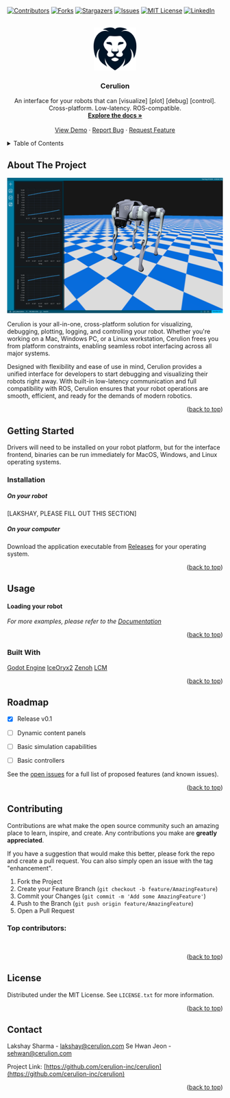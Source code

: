 <a id="readme-top"></a>
[![Contributors][contributors-shield]][contributors-url]
[![Forks][forks-shield]][forks-url]
[![Stargazers][stars-shield]][stars-url]
[![Issues][issues-shield]][issues-url]
[![MIT License][license-shield]][license-url]
[![LinkedIn][linkedin-shield]][linkedin-url]



<!-- PROJECT LOGO -->
<br />
<div align="center">
  <a href="https://github.com/cerulion-inc/cerulion">
  <picture>
    <source media="(prefers-color-scheme: dark)" srcset="media/logo/Logo White Icon.png">
    <img src="media/logo/Logo Dark Icon.svg" alt="Logo" width="100" height="100">
    </picture>
  </a>

  <h3 align="center">Cerulion</h3>

  <p align="center">
    An interface for your robots that can [visualize] [plot] [debug] [control].
    <br/>
    Cross-platform. Low-latency. ROS-compatible.
    <br />
    <a href="https://github.com/cerulion-inc/cerulion/wiki"><strong>Explore the docs »</strong></a>
    <br />
    <br />
    <a href="https://github.com/cerulion-inc/cerulion">View Demo</a>
    ·
    <a href="https://github.com/cerulion-inc/cerulion/issues/new?labels=bug&template=bug-report---.md">Report Bug</a>
    ·
    <a href="https://github.com/cerulion-inc/cerulion/issues/new?labels=enhancement&template=feature-request---.md">Request Feature</a>
  </p>
</div>



<!-- TABLE OF CONTENTS -->
<details>
  <summary>Table of Contents</summary>
  <ol>
    <li>
      <a href="#about-the-project">About The Project</a>
      <ul>
        <li><a href="#built-with">Built With</a></li>
      </ul>
    </li>
    <li>
      <a href="#getting-started">Getting Started</a>
      <ul>
        <li><a href="#prerequisites">Prerequisites</a></li>
        <li><a href="#installation">Installation</a></li>
      </ul>
    </li>
    <li><a href="#usage">Usage</a></li>
    <li><a href="#roadmap">Roadmap</a></li>
    <li><a href="#contributing">Contributing</a></li>
    <li><a href="#license">License</a></li>
    <li><a href="#contact">Contact</a></li>
  </ol>
</details>



<!-- ABOUT THE PROJECT -->
## About The Project

[![cerulion_screenshot][cerulion_screenshot]](https://cerulion.com)

Cerulion is your all-in-one, cross-platform solution for visualizing, debugging, plotting, logging, and controlling your robot. Whether you're working on a Mac, Windows PC, or a Linux workstation, Cerulion frees you from platform constraints, enabling seamless robot interfacing across all major systems.
  
Designed with flexibility and ease of use in mind, Cerulion provides a unified interface for developers to start debugging and visualizing their robots right away. With built-in low-latency communication and full compatibility with ROS, Cerulion ensures that your robot operations are smooth, efficient, and ready for the demands of modern robotics.

<p align="right">(<a href="#readme-top">back to top</a>)</p>

<!-- GETTING STARTED -->
## Getting Started

Drivers will need to be installed on your robot platform, but for the interface frontend, binaries can be run immediately for MacOS, Windows, and Linux operating systems.

### Installation

##### On your robot

[LAKSHAY, PLEASE FILL OUT THIS SECTION]
##### On your computer

Download the application executable from [Releases](https://github.com/cerulion-inc/cerulion/releases) for your operating system.

<p align="right">(<a href="#readme-top">back to top</a>)</p>



<!-- USAGE EXAMPLES -->
## Usage
#### Loading your robot

<!-- #### Checking communication status

#### Plotting sensor data

#### Publishing control commands -->


_For more examples, please refer to the [Documentation](https://github.com/cerulion-inc/cerulion/wiki)_

<p align="right">(<a href="#readme-top">back to top</a>)</p>

### Built With
[Godot Engine](https://godotengine.org)
[IceOryx2](https://iceoryx.io)
[Zenoh](https://zenoh.io)
[LCM](http://lcm-proj.github.io/lcm/#)

<p align="right">(<a href="#readme-top">back to top</a>)</p>

<!-- ROADMAP -->
## Roadmap

- [x] Release v0.1
- [ ] Dynamic content panels
- [ ] Basic simulation capabilities
- [ ] Basic controllers


See the [open issues](https://github.com/cerulion-inc/cerulion/issues) for a full list of proposed features (and known issues).

<p align="right">(<a href="#readme-top">back to top</a>)</p>



<!-- CONTRIBUTING -->
## Contributing

Contributions are what make the open source community such an amazing place to learn, inspire, and create. Any contributions you make are **greatly appreciated**.

If you have a suggestion that would make this better, please fork the repo and create a pull request. You can also simply open an issue with the tag "enhancement".

1. Fork the Project
2. Create your Feature Branch (`git checkout -b feature/AmazingFeature`)
3. Commit your Changes (`git commit -m 'Add some AmazingFeature'`)
4. Push to the Branch (`git push origin feature/AmazingFeature`)
5. Open a Pull Request

### Top contributors:

<a href="https://github.com/cerulion-inc/cerulion/graphs/contributors">
  <img src="https://contrib.rocks/image?repo=cerulion-inc/cerulion" alt="" />
</a>

<p align="right">(<a href="#readme-top">back to top</a>)</p>



<!-- LICENSE -->
## License

Distributed under the MIT License. See `LICENSE.txt` for more information.

<p align="right">(<a href="#readme-top">back to top</a>)</p>



<!-- CONTACT -->
## Contact

Lakshay Sharma - lakshay@cerulion.com
Se Hwan Jeon - sehwan@cerulion.com

Project Link: [https://github.com/cerulion-inc/cerulion](https://github.com/cerulion-inc/cerulion)

<p align="right">(<a href="#readme-top">back to top</a>)</p>


<!-- MARKDOWN LINKS & IMAGES -->
<!-- https://www.markdownguide.org/basic-syntax/#reference-style-links -->

<!-- GITHUB METRICS -->
[contributors-shield]: https://img.shields.io/github/contributors/cerulion-inc/cerulion.svg?style=for-the-badge
[contributors-url]: https://github.com/cerulion-inc/cerulion/graphs/contributors
[forks-shield]: https://img.shields.io/github/forks/cerulion-inc/cerulion.svg?style=for-the-badge
[forks-url]: https://github.com/cerulion-inc/cerulion/network/members
[stars-shield]: https://img.shields.io/github/stars/cerulion-inc/cerulion.svg?style=for-the-badge
[stars-url]: https://github.com/cerulion-inc/cerulion/stargazers
[issues-shield]: https://img.shields.io/github/issues/cerulion-inc/cerulion.svg?style=for-the-badge
[issues-url]: https://github.com/cerulion-inc/cerulion/issues
[license-shield]: https://img.shields.io/github/license/cerulion-inc/cerulion.svg?style=for-the-badge
[license-url]: https://github.com/cerulion-inc/cerulion/blob/master/LICENSE.txt
[linkedin-shield]: https://img.shields.io/badge/-LinkedIn-black.svg?style=for-the-badge&logo=linkedin&colorB=555
[linkedin-url]: https://linkedin.com/in/cerulion
[cerulion_screenshot]: media/images/cerulion_screenshot.png

<!-- BADGES -->
[Godot]: https://img.shields.io/badge/Godot-v4.3-%23478cbf?logo=godot-engine&logoColor=white
[Godot-badge-url]: https://godotengine.org
[IceOryx]: https://avatars.githubusercontent.com/u/69006087?s=48&v=4
[IceOryx-badge-url]: https://iceoryx.io/v2.0.2/
[Zenoh]: https://img.shields.io/badge/Godot-v4.3-%23478cbf?logo=godot-engine&logoColor=white
[Zenoh-badge-url]: https://godotengine.org
[LCM]: https://img.shields.io/badge/Godot-v4.3-%23478cbf?logo=godot-engine&logoColor=white
[LCM-badge-url]: https://godotengine.org

